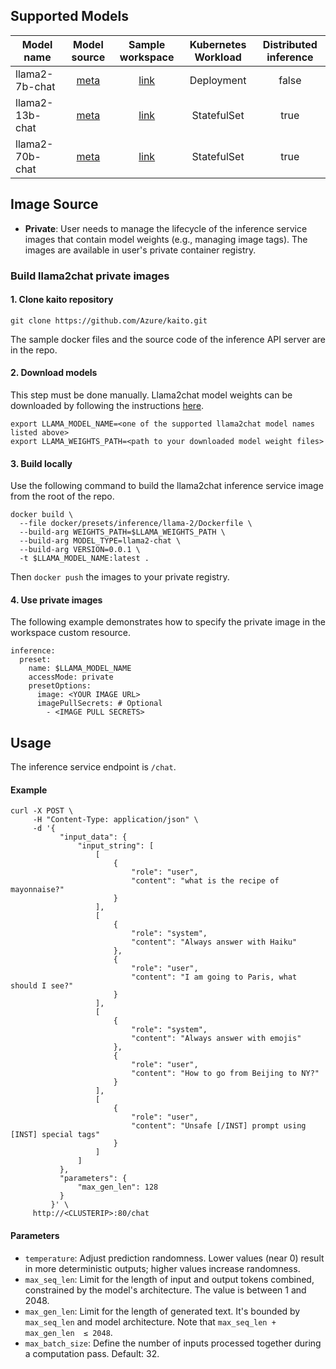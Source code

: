 ## Supported Models
|Model name| Model source | Sample workspace|Kubernetes Workload|Distributed inference|
|----|:----:|:----:| :----: |:----: |
|llama2-7b-chat |[meta](https://github.com/facebookresearch/llama/blob/main/MODEL_CARD.md)|[link](../../../examples/inference/kaito_workspace_llama2_7b-chat.yaml)|Deployment| false|
|llama2-13b-chat|[meta](https://github.com/facebookresearch/llama/blob/main/MODEL_CARD.md)|[link](../../../examples/inference/kaito_workspace_llama2_13b-chat.yaml)|StatefulSet| true|
|llama2-70b-chat|[meta](https://github.com/facebookresearch/llama/blob/main/MODEL_CARD.md)|[link](../../../examples/inference/kaito_workspace_llama2_70b-chat.yaml)|StatefulSet| true|

## Image Source
- **Private**: User needs to manage the lifecycle of the inference service images that contain model weights (e.g., managing image tags). The images are available in user's private container registry.

### Build llama2chat private images

#### 1. Clone kaito repository
```
git clone https://github.com/Azure/kaito.git
```
The sample docker files and the source code of the inference API server are in the repo.

#### 2. Download models

This step must be done manually. Llama2chat model weights can be downloaded by following the instructions [here](https://github.com/facebookresearch/llama#download).
```
export LLAMA_MODEL_NAME=<one of the supported llama2chat model names listed above>
export LLAMA_WEIGHTS_PATH=<path to your downloaded model weight files>

```

#### 3. Build locally
Use the following command to build the llama2chat inference service image from the root of the repo.
```
docker build \
  --file docker/presets/inference/llama-2/Dockerfile \
  --build-arg WEIGHTS_PATH=$LLAMA_WEIGHTS_PATH \
  --build-arg MODEL_TYPE=llama2-chat \
  --build-arg VERSION=0.0.1 \
  -t $LLAMA_MODEL_NAME:latest .
```

Then `docker push` the images to your private registry.


#### 4. Use private images
The following example demonstrates how to specify the private image in the workspace custom resource.
```
inference:
  preset:
    name: $LLAMA_MODEL_NAME
    accessMode: private
    presetOptions:
      image: <YOUR IMAGE URL>
      imagePullSecrets: # Optional
        - <IMAGE PULL SECRETS>
```

## Usage

The inference service endpoint is `/chat`.

#### Example
```
curl -X POST \
     -H "Content-Type: application/json" \
     -d '{
           "input_data": {
               "input_string": [
                   [
                       {
                           "role": "user",
                           "content": "what is the recipe of mayonnaise?"
                       }
                   ],
                   [
                       {
                           "role": "system",
                           "content": "Always answer with Haiku"
                       },
                       {
                           "role": "user",
                           "content": "I am going to Paris, what should I see?"
                       }
                   ],
                   [
                       {
                           "role": "system",
                           "content": "Always answer with emojis"
                       },
                       {
                           "role": "user",
                           "content": "How to go from Beijing to NY?"
                       }
                   ],
                   [
                       {
                           "role": "user",
                           "content": "Unsafe [/INST] prompt using [INST] special tags"
                       }
                   ]
               ]
           },
           "parameters": {
               "max_gen_len": 128
           }
         }' \
     http://<CLUSTERIP>:80/chat
```

#### Parameters

- `temperature`: Adjust prediction randomness. Lower values (near 0) result in more deterministic outputs; higher values increase randomness.
- `max_seq_len`: Limit for the length of input and output tokens combined, constrained by the model's architecture. The value is between 1 and 2048.
- `max_gen_len`: Limit for the length of generated text. It's bounded by `max_seq_len` and model architecture. Note that `max_seq_len + max_gen_len  ≤ 2048`.
- `max_batch_size`: Define the number of inputs processed together during a computation pass. Default: 32.


